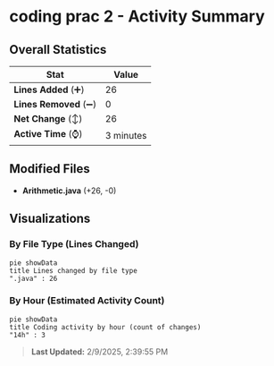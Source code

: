 # coding prac 2 - Activity Summary 

## Overall Statistics

| Stat                   | Value                                                             |
| ---------------------- | ----------------------------------------------------------------- |
| **Lines Added** (➕)   | 26                                          |
| **Lines Removed** (➖) | 0                                        |
| **Net Change** (↕)    | 26                |
| **Active Time** (⌚)   | 3 minutes |


## Modified Files
- **Arithmetic.java** (+26, -0)

## Visualizations

### By File Type (Lines Changed)

```mermaid
pie showData
title Lines changed by file type
".java" : 26
```

### By Hour (Estimated Activity Count)

```mermaid
pie showData
title Coding activity by hour (count of changes)
"14h" : 3
```


> **Last Updated:** 2/9/2025, 2:39:55 PM